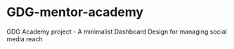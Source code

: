# GDG-mentor-academy
GDG Academy project - A minimalist Dashboard Design for managing social media reach
